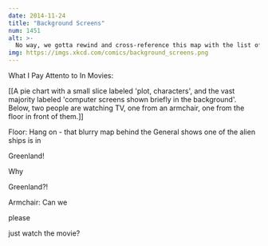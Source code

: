 ```yaml
---
date: 2014-11-24
title: "Background Screens"
num: 1451
alt: >-
  No way, we gotta rewind and cross-reference this map with the list of coordinates we saw on the other screen. This Greenland thing could be big.
img: https://imgs.xkcd.com/comics/background_screens.png
---
```

What I Pay Attento to In Movies:

[[A pie chart with a small slice labeled 'plot, characters', and the vast majority labeled 'computer screens shown briefly in the background'. Below, two people are watching TV, one from an armchair, one from the floor in front of them.]]

Floor: Hang on - that blurry map behind the General shows one of the alien ships is in 

Greenland!

 Why 

Greenland?!

Armchair: Can we 

please

 just watch the movie?

